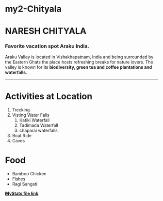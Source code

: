 # my2-Chityala
# NARESH CHITYALA

### Favorite vacation spot Araku India.
Araku Valley is located in Vishakhapatnam, India and being surrounded by the Eastern Ghats the place hosts refreshing breaks for nature lovers. The valley is known for its **biodiversity, green tea and coffee plantations and waterfalls**.

---

# Activities at Location
1. Trecking
2. Visting Water Falls
    1. Katiki Waterfall
    2. Tadimada Waterfall
    3. chaparai waterfalls 
3. Boat Ride
4. Caves

# Food
* Bamboo Chicken
* Fishes
* Ragi Sangati


**[MyStats file link](MyStats.md)**


